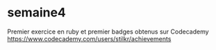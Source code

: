 # semaine4
Premier exercice en ruby et premier badges obtenus sur Codecademy https://www.codecademy.com/users/stilkr/achievements
